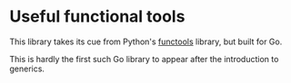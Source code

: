 # Useful functional tools

This library takes its cue from Python's [functools](https://docs.python.org/3/library/functools.html) library, but built for Go.

This is hardly the first such Go library to appear after the introduction to generics.
